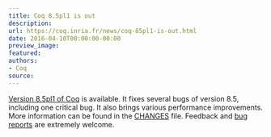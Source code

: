 ```yaml
---
title: Coq 8.5pl1 is out
description:
url: https://coq.inria.fr/news/coq-85pl1-is-out.html
date: 2016-04-10T00:00:00-00:00
preview_image:
featured:
authors:
- Coq
source:
---
```



<a href="https://coq.inria.fr/coq-85">Version 8.5pl1 of Coq</a> is available. It fixes several bugs
of version 8.5, including one critical bug. It also brings various performance
improvements.  More information can be found in the <a href="https://coq.inria.fr/distrib/V8.5pl1/CHANGES">CHANGES</a> file. Feedback and <a href="https://coq.inria.fr/bugs">bug reports</a> are extremely welcome.

 

